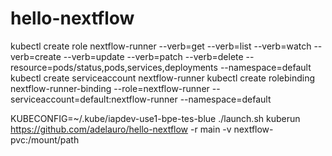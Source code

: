# hello-nextflow
kubectl create role nextflow-runner --verb=get --verb=list --verb=watch --verb=create --verb=update --verb=patch --verb=delete --resource=pods/status,pods,services,deployments --namespace=default
kubectl create serviceaccount nextflow-runner
kubectl create rolebinding nextflow-runner-binding --role=nextflow-runner --serviceaccount=default:nextflow-runner --namespace=default

KUBECONFIG=~/.kube/iapdev-use1-bpe-tes-blue ./launch.sh kuberun https://github.com/adelauro/hello-nextflow -r main -v nextflow-pvc:/mount/path
